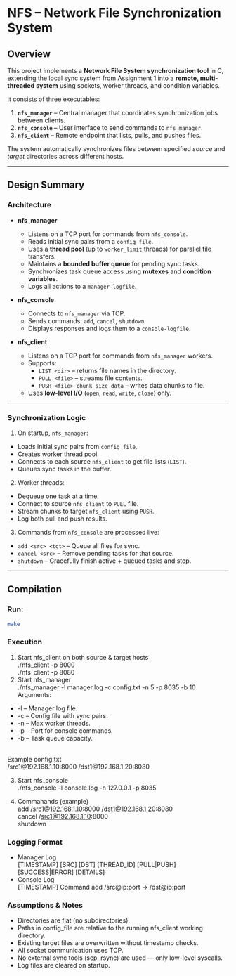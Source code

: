 # NFS – Network File Synchronization System

## Overview
This project implements a **Network File System synchronization tool** in C, extending the local sync system from Assignment 1 into a **remote, multi-threaded system** using sockets, worker threads, and condition variables.

It consists of three executables:

1. **`nfs_manager`** – Central manager that coordinates synchronization jobs between clients.  
2. **`nfs_console`** – User interface to send commands to `nfs_manager`.  
3. **`nfs_client`** – Remote endpoint that lists, pulls, and pushes files.

The system automatically synchronizes files between specified *source* and *target* directories across different hosts.

---

## Design Summary

### Architecture
- **nfs_manager**
  - Listens on a TCP port for commands from `nfs_console`.
  - Reads initial sync pairs from a `config_file`.
  - Uses a **thread pool** (up to `worker_limit` threads) for parallel file transfers.
  - Maintains a **bounded buffer queue** for pending sync tasks.
  - Synchronizes task queue access using **mutexes** and **condition variables**.
  - Logs all actions to a `manager-logfile`.

- **nfs_console**
  - Connects to `nfs_manager` via TCP.
  - Sends commands: `add`, `cancel`, `shutdown`.
  - Displays responses and logs them to a `console-logfile`.

- **nfs_client**
  - Listens on a TCP port for commands from `nfs_manager` workers.
  - Supports:
    - `LIST <dir>` – returns file names in the directory.
    - `PULL <file>` – streams file contents.
    - `PUSH <file> chunk_size data` – writes data chunks to file.
  - Uses **low-level I/O** (`open`, `read`, `write`, `close`) only.

---
### Synchronization Logic
1. On startup, `nfs_manager`:
 - Loads initial sync pairs from `config_file`.
 - Creates worker thread pool.
 - Connects to each source `nfs_client` to get file lists (`LIST`).
 - Queues sync tasks in the buffer.

2. Worker threads:
 - Dequeue one task at a time.
 - Connect to source `nfs_client` to `PULL` file.
 - Stream chunks to target `nfs_client` using `PUSH`.
 - Log both pull and push results.

3. Commands from `nfs_console` are processed live:
 - `add <src> <tgt>` – Queue all files for sync.
 - `cancel <src>` – Remove pending tasks for that source.
 - `shutdown` – Gracefully finish active + queued tasks and stop.
---
## Compilation

### Run:
```bash
make
```
### Execution
 1. Start nfs_client on both source & target hosts <br>
 ./nfs_client -p 8000 <br>
./nfs_client -p 8080 <br>
2. Start nfs_manager <br>
./nfs_manager -l manager.log -c config.txt -n 5 -p 8035 -b 10 <br>
Arguments: <br>
- -l – Manager log file.
- -c – Config file with sync pairs.
- -n – Max worker threads.
- -p – Port for console commands.
- -b – Task queue capacity. <br>
<br>
Example config.txt <br>
/src1@192.168.1.10:8000 /dst1@192.168.1.20:8080

3. Start nfs_console <br>
  ./nfs_console -l console.log -h 127.0.0.1 -p 8035

4. Commanands (example) <br>
add /src1@192.168.1.10:8000 /dst1@192.168.1.20:8080 <br>
cancel /src1@192.168.1.10:8000 <br>
shutdown <br>

### Logging Format
- Manager Log <br>
[TIMESTAMP] [SRC] [DST] [THREAD_ID] [PULL|PUSH] [SUCCESS|ERROR] [DETAILS] <br>
- Console Log <br> 
[TIMESTAMP] Command add /src@ip:port -> /dst@ip:port <br>

### Assumptions & Notes
- Directories are flat (no subdirectories).
- Paths in config_file are relative to the running nfs_client working directory.
- Existing target files are overwritten without timestamp checks.
- All socket communication uses TCP.
- No external sync tools (scp, rsync) are used — only low-level syscalls.
- Log files are cleared on startup.

